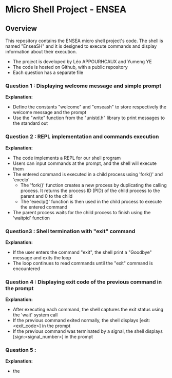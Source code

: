# Micro Shell Project - ENSEA

## Overview

This repository contains the ENSEA micro shell project's code. The shell is named "EnseaSH" and it is designed to execute commands and display information about their execution.

- The project is developed by Léo APPOURHCAUX and Yumeng YE
- The code is hosted on Github, with a public repository
- Each question has a separate file

### Question 1 : Displaying welcome message and simple prompt

**Explanation:**
- Define the constants "welcome" and "enseash" to store respectively the welcome message and the prompt
- Use the "write" function from the "unistd.h" library to print messages to the standard out

### Question 2 : REPL implementation and commands execution

**Explanation:**
- The code implements a REPL for our shell program
- Users can input commands at the prompt, and the shell will execute them
- The entered command is executed in a child process using 'fork()' and 'execlp' 
  - The 'fork()' function creates a new process by duplicating the calling process. It returns the process ID (PID) of the child process to the parent and 0 to the child
  - The 'execlp()' function is then used in the child process to execute the entered command
- The parent process waits for the child process to finish using the 'waitpid' function

### Question3 : Shell termination with "exit" command ###

**Explanation:**
- If the user enters the command "exit", the shell print a "Goodbye" message and exits the loop
- The loop continues to read commands until the "exit" command is encountered

### Question 4 : Displaying exit code of the previous command in the prompt ###

**Explanation:**
- After executing each command, the shell captures the exit status using the 'wait' system call
- If the previous command exited normally, the shell displays [exit:<exit_code>] in the prompt
- If the previous command was terminated by a signal, the shell displays [sign:<signal_number>] in the prompt

### Question 5 : ###

**Explanation:**
- the